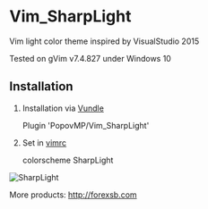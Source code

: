 # Vim_SharpLight
Vim light color theme inspired by VisualStudio 2015

Tested on gVim v7.4.827 under Windows 10

## Installation

 1. Installation via [Vundle](https://github.com/VundleVim/Vundle.vim)

    Plugin 'PopovMP/Vim_SharpLight'

 2. Set in [vimrc](http://vim.wikia.com/wiki/Open_vimrc_file)

    colorscheme SharpLight


![SharpLight](http://s28.postimg.org/s2ieftdjh/screenshot_1199.png)


More products: http://forexsb.com
